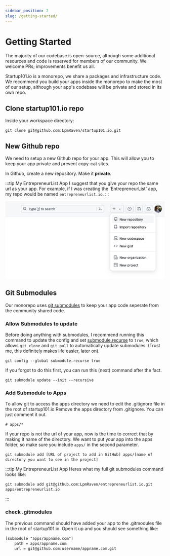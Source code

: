 ```yaml
---
sidebar_position: 2
slug: /getting-started/
---
```


# Getting Started
The majority of our codebase is open-source, although some additional resources and code is reserved for members of our community. We welcome PRs; improvements benefit us all.

Startup101.io is a monorepo, we share a packages and infrastructure code. We recommend you build your apps inside the monorepo to make the most of our setup, although your app's codebase will be private and stored in its own repo.

## Clone startup101.io repo
Inside your workspace directory:
```shell
git clone git@github.com:LpmRaven/startup101.io.git
```

<!-- :::tip My tip
This thing
::: -->

## New Github repo

We need to setup a new Github repo for your app. This will allow you to keep your app private and prevent copy-cat sites.

In Github, create a new repository. Make it **private**.

:::tip My EntrepreneurList App
I suggest that you give your repo the same url as your app. For example, if I was creating the 'EntrepreneurList' app, my repo would be named `entrepreneurlist.io`.
:::

![Github create new repo](../static/img/github_new_repo.png)

## Git Submodules

Our monorepo uses [git submodules](https://git-scm.com/book/en/v2/Git-Tools-Submodules) to keep your app code seperate from the community shared code.

### Allow Submodules to update

Before doing anything with submodules, I recommend running this command to update the config and set [submodule.recurse](https://blog.bitsrc.io/how-to-utilize-submodules-within-git-repos-5dfdd1c62d09#:~:text=config%20and%20set-,submodule.recurse,-to%20true%2C%20which) to `true`, which allows `git clone` and `git pull` to automatically update submodules. (Trust me, this definitely makes life easier, later on).

```shell
git config --global submodule.recurse true
```

If you forgot to do this first, you can run this (next) command after the fact.

```shell
git submodule update --init --recursive
```

### Add Submodule to Apps
To allow git to access the apps directory we need to edit the .gitignore file in the root of startup101.io
Remove the apps directory from .gitignore. You can just comment it out.
```shell
# apps/*
```

If your repo is not the url of your app, now is the time to correct that by making it name of the directory.
We want to put your app into the apps folder, so make sure you include `apps/` in the second parameter.

```shell
git submodule add [URL of project to add in GitHub] apps/[name of directory you want to see in the project]
```

:::tip My EntrepreneurList App
Heres what my full git submodules command looks like:

```shell
git submodule add git@github.com:LpmRaven/entrepreneurlist.io.git apps/entrepreneurlist.io
```
:::

### check .gitmodules

The previous command should have added your app to the .gitmodules file in the root of startup101.io.
Open it up and you should see something like:

```shell
[submodule "apps/appname.com"]
	path = apps/appname.com
	url = git@github.com:username/appname.com.git
```

<!-- ### Add your app to a new Github repo

```shell
git remote -v
# View existing remotes
# origin  https://github.com/user/repo.git (fetch)
# origin  https://github.com/user/repo.git (push)

git remote set-url origin https://github.com/user/repo2.git
# Change the 'origin' remote's URL

git remote -v
# Verify new remote URL
# origin  https://github.com/user/repo2.git (fetch)
# origin  https://github.com/user/repo2.git (push)
```
 -->
